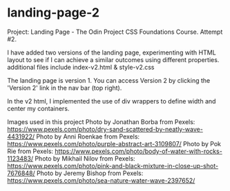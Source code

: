 # landing-page-2

Project: Landing Page - The Odin Project CSS Foundations Course. Attempt #2.

I have added two versions of the landing page, experimenting with HTML layout to see if I can achieve a similar outcomes using different properties. additional files include index-v2.html & style-v2.css

The landing page is version 1. You can access Version 2 by clicking the 'Version 2' link in the nav bar (top right).

In the v2 html, I implemented the use of div wrappers to define width and center my containers.

Images used in this project
Photo by Jonathan Borba from Pexels: https://www.pexels.com/photo/dry-sand-scattered-by-neatly-wave-4431922/
Photo by Anni Roenkae from Pexels: https://www.pexels.com/photo/purple-abstract-art-3109807/
Photo by Pok Rie from Pexels: https://www.pexels.com/photo/body-of-water-with-rocks-1123483/
Photo by Mikhail Nilov from Pexels: https://www.pexels.com/photo/pink-and-black-mixture-in-close-up-shot-7676848/
Photo by Jeremy Bishop from Pexels: https://www.pexels.com/photo/sea-nature-water-wave-2397652/

